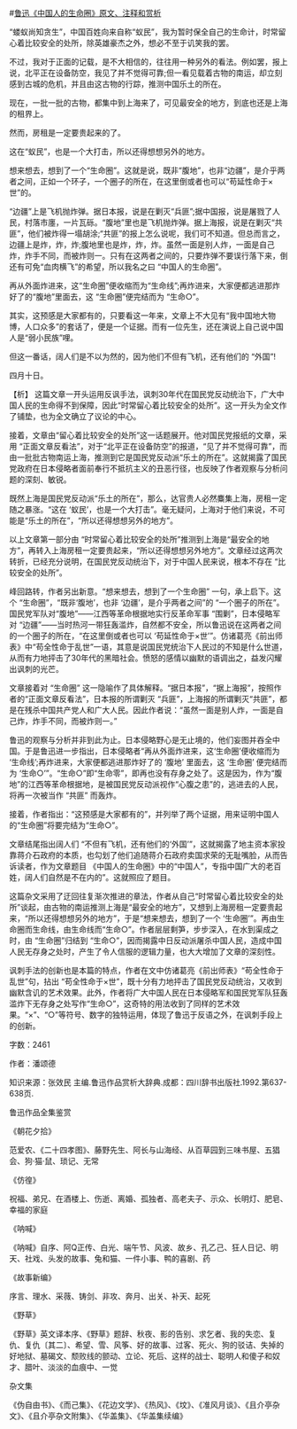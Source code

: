 #[鲁迅《中国人的生命圈》原文、注释和赏析](https://www.vrrw.net/wx/9672.html)

“蝼蚁尚知贪生”，中国百姓向来自称“蚁民”，我为暂时保全自己的生命计，时常留心着比较安全的处所，除英雄豪杰之外，想必不至于讥笑我的罢。

不过，我对于正面的记载，是不大相信的，往往用一种另外的看法。例如罢，报上说，北平正在设备防空，我见了并不觉得可靠;但一看见载着古物的南运，却立刻感到古城的危机，并且由这古物的行踪，推测中国乐土的所在。

现在，一批一批的古物，都集中到上海来了，可见最安全的地方，到底也还是上海的租界上。

然而，房租是一定要贵起来的了。

这在“蚁民”，也是一个大打击，所以还得想想另外的地方。

想来想去，想到了一个“生命圈”。这就是说，既非“腹地”，也非“边疆”，是介乎两者之间，正如一个环子，一个圈子的所在，在这里倒或者也可以“苟延性命于×世”的。

“边疆”上是飞机抛炸弹。据日本报，说是在剿灭“兵匪”;据中国报，说是屠戮了人民，村落市廛，一片瓦砾。“腹地”里也是飞机抛炸弹。据上海报，说是在剿灭“共匪”，他们被炸得一塌胡涂;“共匪”的报上怎么说呢，我们可不知道。但总而言之，边疆上是炸，炸，炸;腹地里也是炸，炸，炸。虽然一面是别人炸，一面是自己炸，炸手不同，而被炸则一。只有在这两者之间的，只要炸弹不要误行落下来，倒还有可免“血肉横飞”的希望，所以我名之曰 “中国人的生命圈”。

再从外面炸进来，这“生命圈”便收缩而为“生命线”;再炸进来，大家便都逃进那炸好了的“腹地”里面去，这 “生命圈”便完结而为 “生命○”。

其实，这预感是大家都有的，只要看这一年来，文章上不大见有“我中国地大物博，人口众多”的套话了，便是一个证据。而有一位先生，还在演说上自己说中国人是“弱小民族”哩。

但这一番话，阔人们是不以为然的，因为他们不但有飞机，还有他们的 “外国”!

四月十日。



【析】 这篇文章一开头运用反讽手法，讽刺30年代在国民党反动统治下，广大中国人民的生命得不到保障，因此“时常留心着比较安全的处所”。这一开头为全文作了铺垫，也为全文确立了议论的中心。

接着，文章由“留心着比较安全的处所”这一话题展开。他对国民党报纸的文章，采用 “正面文章反看法”，对于“北平正在设备防空”的报道，“见了并不觉得可靠”，而由一批批古物南运上海，推测到它是国民党反动派“乐土的所在”。这就揭露了国民党政府在日本侵略者面前奉行不抵抗主义的丑恶行径，也反映了作者观察与分析问题的深刻、敏锐。

既然上海是国民党反动派“乐土的所在”，那么，达官贵人必然麋集上海，房租一定随之暴涨。“这在 ‘蚁民’，也是一个大打击”。毫无疑问，上海对于他们来说，不可能是“乐土的所在”，“所以还得想想另外的地方”。

以上文章第一部分由 “时常留心着比较安全的处所”推测到上海是“最安全的地方”，再转入上海房租一定要贵起来，“所以还得想想另外地方”。文章经过这两次转折，已经充分说明，在国民党反动统治下，对于中国人民来说，根本不存在 “比较安全的处所”。

峰回路转，作者另出新意。“想来想去，想到了一个生命圈” 一句，承上启下。这个 “生命圈”，“既非‘腹地’，也非 ‘边疆’，是介乎两者之间”的 “一个圈子的所在”。国民党军队对“腹地”——江西等革命根据地实行反革命军事 “围剿”，日本侵略军对 “边疆”——当时热河一带狂轰滥炸，自然都不安全，所以鲁迅说在这两者之间的一个圈子的所在，“在这里倒或者也可以 ‘苟延性命于×世’”。仿诸葛亮《前出师表》中“苟全性命于乱世”一语，其意是说国民党统治下人民过的不知是什么世道，从而有力地抨击了30年代的黑暗社会。愤怒的感情以幽默的语调出之，益发闪耀出讽刺的光芒。

文章接着对 “生命圈” 这一隐喻作了具体解释。“据日本报”，“据上海报”，按照作者的“正面文章反看法”，日本报的所谓剿灭 “兵匪”，上海报的所谓剿灭“共匪”，都是在残杀中国共产党人和广大人民。因此作者说：“虽然一面是别人炸，一面是自己炸，炸手不同，而被炸则一。”

鲁迅的观察与分析并非到此为止。日本侵略野心是无止境的，他们妄图并吞全中国。于是鲁迅进一步指出，日本侵略者“再从外面炸进来，这‘生命圈’便收缩而为 ‘生命线’;再炸进来，大家便都逃进那炸好了的 ‘腹地’ 里面去，这 ‘生命圈’ 便完结而为 ‘生命○’”。“生命○”即“生命零”，即再也没有存身之处了。这是因为，作为“腹地”的江西等革命根据地，是被国民党反动派视作“心腹之患”的，逃进去的人民，将再一次被当作 “共匪” 而轰炸。

接着，作者指出：“这预感是大家都有的”，并列举了两个证据，用来证明中国人的“生命圈”将要完结为“生命○”。

文章结尾指出阔人们 “不但有飞机，还有他们的‘外国’”，这就揭露了地主资本家投靠蒋介石政府的本质，也勾划了他们追随蒋介石政府卖国求荣的无耻嘴脸，从而告诉读者，作为文章题目 《中国人的生命圈》中的“中国人”，专指中国广大的老百姓，阔人们自然是不在内的”。这就照应了题目。

这篇杂文采用了迂回往复渐次推进的章法，作者从自己“时常留心着比较安全的处所”谈起，由古物的南运推测上海是“最安全的地方”，又想到上海房租一定要贵起来，“所以还得想想另外的地方”，于是“想来想去，想到了一个 ‘生命圈’”。再由生命圈而生命线，由生命线而“生命○”。作者层层剩笋，步步深入，在水到渠成之时，由 “生命圈”归结到 “生命○”，因而揭露中日反动派屠杀中国人民，造成中国人民无存身之处时，产生了令人信服的逻辑力量，也大大增加了文章的深刻性。

讽刺手法的创新也是本篇的特点，作者在文中仿诸葛亮《前出师表》“苟全性命于乱世”句，拈出 “苟全性命于×世”，既十分有力地抨击了国民党反动统治，又收到幽默含讥的艺术效果。此外，作者将广大中国人民在日本侵略军和国民党军队狂轰滥炸下无存身之处写作“生命○”，这奇特的用法收到了同样的艺术效果。“×”、“○”等符号、数字的独特运用，体现了鲁迅于反语之外，在讽刺手段上的创新。

字数：2461

作者：潘颂德

知识来源：张效民 主编.鲁迅作品赏析大辞典.成都：四川辞书出版社.1992.第637-638页.

鲁迅作品全集鉴赏

《朝花夕拾》

范爱农、《二十四孝图》、藤野先生、阿长与山海经、从百草园到三味书屋、五猖会、狗·猫·鼠、琐记、无常

《仿徨》

祝福、弟兄、在酒楼上、伤逝、离婚、孤独者、高老夫子、示众、长明灯、肥皂、幸福的家庭

《呐喊》

《呐喊》自序、阿Q正传、白光、端午节、风波、故乡、孔乙己、狂人日记、明天、社戏、头发的故事、兔和猫、一件小事、鸭的喜剧、药

《故事新编》

序言、理水、采薇、铸剑、非攻、奔月、出关、补天、起死

《野草》

《野草》英文译本序、《野草》题辞、秋夜、影的告别、求乞者、我的失恋、复仇、复仇〔其二〕、希望、雪、风筝、好的故事、过客、死火、狗的驳诘、失掉的好地狱、墓碣文、颓败线的颤动、立论、死后、这样的战士、聪明人和傻子和奴才、腊叶、淡淡的血痕中、一觉

杂文集

《伪自由书》、《而己集》、《花边文学》、《热风》、《坟》、《准风月谈》、《且介亭杂文》、《且介亭杂文附集》、《华盖集》、《华盖集续编》

